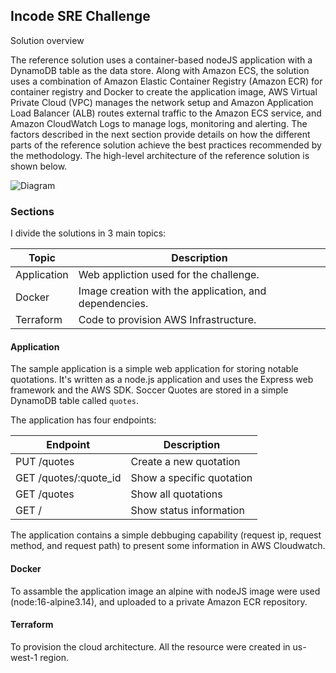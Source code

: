## Incode SRE Challenge

Solution overview

The reference solution uses a container-based nodeJS application with a DynamoDB table as the data store. Along with Amazon ECS, the solution uses a combination of Amazon Elastic Container Registry (Amazon ECR) for container registry and Docker to create the application image, AWS Virtual Private Cloud (VPC) manages the network setup and Amazon Application Load Balancer (ALB) routes external traffic to the Amazon ECS service, and Amazon CloudWatch Logs to manage logs, monitoring and alerting. The factors described in the next section provide details on how the different parts of the reference solution achieve the best practices recommended by the methodology. The high-level architecture of the reference solution is shown below.

![Diagram](https://github.com/luiscelismx/incode-sre-challenge/blob/master/Architecture-Diagram.jpeg?raw=true)


### Sections
I divide the solutions in 3 main topics:

| Topic | Description |
| ---------------- | -------------------------------------------------------- |
| Application | Web appliction used for the challenge. |
| Docker | Image creation with the application, and dependencies. |
| Terraform | Code to provision AWS Infrastructure. |



#### Application

The sample application is a simple web application for storing notable quotations. It's written as a node.js application and uses the Express web framework and the AWS SDK. Soccer Quotes are stored in a simple DynamoDB table called `quotes`.

The application has four endpoints:

| Endpoint | Description |
| --- | --- |
| PUT /quotes | Create a new quotation |
| GET /quotes/:quote_id | Show a specific quotation |
| GET /quotes | Show all quotations |
| GET / | Show status information |

The application contains a simple debbuging capability (request ip, request method, and request path) to present some information in AWS Cloudwatch.


#### Docker
To assamble the application image an alpine with nodeJS image were used (node:16-alpine3.14), and uploaded to a private Amazon ECR repository.


#### Terraform
To provision the cloud architecture. All the resource were created in us-west-1 region.
